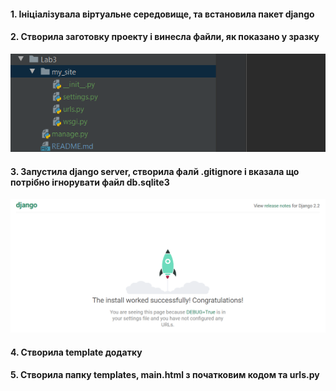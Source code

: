 #### 1. Ініціалізувала віртуальне середовище, та встановила пакет django
#### 2. Створила заготовку проекту і винесла файли, як показано у зразку
![Screenshot](./img/Screenshot_1.png)
#### 3. Запустила django server, створила фалй .gitignore і вказала що потрібно ігнорувати файл db.sqlite3
![Screenshot](./img/Screenshot_2.png)
#### 4. Створила template додатку
#### 5. Створила папку templates, main.html з початковим кодом та urls.py